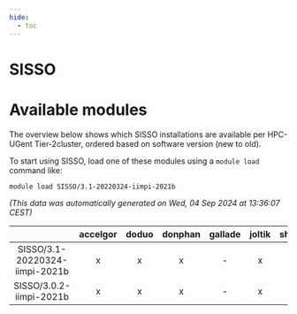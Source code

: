 ```yaml
---
hide:
  - toc
---
```


SISSO
=====

# Available modules


The overview below shows which SISSO installations are available per HPC-UGent Tier-2cluster, ordered based on software version (new to old).

To start using SISSO, load one of these modules using a `module load` command like:

```shell
module load SISSO/3.1-20220324-iimpi-2021b
```

*(This data was automatically generated on Wed, 04 Sep 2024 at 13:36:07 CEST)*  

| |accelgor|doduo|donphan|gallade|joltik|shinx|skitty|
| :---: | :---: | :---: | :---: | :---: | :---: | :---: | :---: |
|SISSO/3.1-20220324-iimpi-2021b|x|x|x|-|x|-|x|
|SISSO/3.0.2-iimpi-2021b|x|x|x|-|x|-|x|

